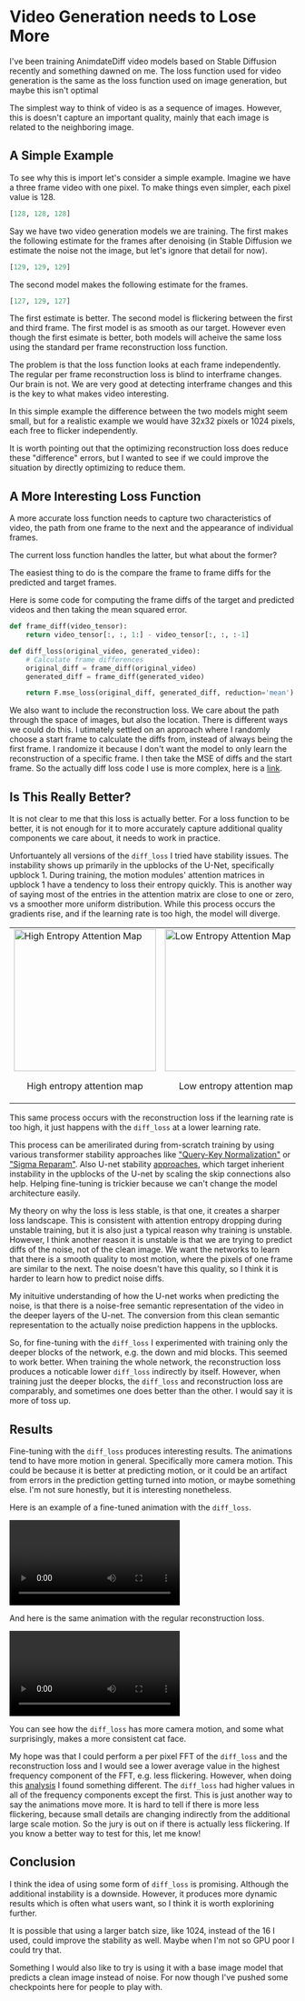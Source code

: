 # Video Generation needs to Lose More

I've been training AnimdateDiff video models based on Stable Diffusion recently and something dawned on me. The loss function used for video generation is the same as the loss function used on image generation, but maybe this isn't optimal

The simplest way to think of video is as a sequence of images. However, this is doesn't capture an important quality, mainly that each image is related to the neighboring image.

## A Simple Example

To see why this is import let's consider a simple example. Imagine we have a three frame video with one pixel. To make things even simpler, each pixel value is 128.

```python
[128, 128, 128]
```

Say we have two video generation models we are training. The first makes the following estimate for the frames after denoising (in Stable Diffusion we estimate the noise not the image, but let's ignore that detail for now).

```python
[129, 129, 129]
```

The second model makes the following estimate for the frames.

```python
[127, 129, 127]
```

The first estimate is better. The second model is flickering between the first and third frame. The first model is as smooth as our target. However even though the first esimate is better, both models will acheive the same loss using the standard per frame reconstruction loss function.

The problem is that the loss function looks at each frame independently. The regular per frame reconstruction loss is blind to interframe changes. Our brain is not. We are very good at detecting interframe changes and this is the key to what makes video interesting.

In this simple example the difference between the two models might seem small, but for a realistic example we would have 32x32 pixels or 1024 pixels, each free to flicker independently.

It is worth pointing out that the optimizing reconstruction loss does reduce these "difference" errors, but I wanted to see if we could improve the situation by directly optimizing to reduce them.

## A More Interesting Loss Function

A more accurate loss function needs to capture two characteristics of video, the path from one frame to the next and the appearance of individual frames.

The current loss function handles the latter, but what about the former?

The easiest thing to do is the compare the frame to frame diffs for the predicted and target frames.

Here is some code for computing the frame diffs of the target and predicted videos and then taking the mean squared error.

```python
def frame_diff(video_tensor):
    return video_tensor[:, :, 1:] - video_tensor[:, :, :-1]

def diff_loss(original_video, generated_video):
    # Calculate frame differences
    original_diff = frame_diff(original_video)
    generated_diff = frame_diff(generated_video)

    return F.mse_loss(original_diff, generated_diff, reduction='mean')
```

We also want to include the reconstruction loss. We care about the path through the space of images, but also the location. There is different ways we could do this. I utimately settled on an approach where I randomly choose a start frame to calculate the diffs from, instead of always being the first frame. I randomize it because I don't want the model to only learn the reconstruction of a specific frame. I then take the MSE of diffs and the start frame. So the actually diff loss code I use is more complex, here is a [link](https://gist.github.com/jfischoff/c7082d83963ae7bd745f6393e43a2d94).

## Is This Really Better?

It is not clear to me that this loss is actually better. For a loss function to be better, it is not enough for it to more accurately capture additional quality components we care about, it needs to work in practice.

Unfortuantely all versions of the `diff_loss` I tried have stability issues. The instability shows up primarily in the upblocks of the U-Net, specifically upblock 1. During training, the motion modules' attention matrices in upblock 1 have a tendency to loss their entropy quickly. This is another way of saying most of the entries in the attention matrix are close to one or zero, vs a smoother more uniform distribution. While this process occurs the gradients rise, and if the learning rate is too high, the model will diverge.

<table>
  <tr>
    <td>
      <img src="../images/diff_loss/high_entropy_attention_map.jpg" alt="High Entropy Attention Map" style="width: 250px;"/>
      <p align="center">High entropy attention map</p>
    </td>
    <td>
      <img src="../images/diff_loss/low_entropy_attention_map" alt="Low Entropy Attention Map" style="width: 250px;"/>
      <p align="center">Low entropy attention map</p>
    </td>
  </tr>
</table>

This same process occurs with the reconstruction loss if the learning rate is too high, it just happens with the `diff_loss` at a lower learning rate.

This process can be amerilirated during from-scratch training by using various transformer stability approaches like ["Query-Key Normalization"](https://arxiv.org/abs/2010.04245) or ["Sigma Reparam"](https://arxiv.org/abs/2303.06296). Also U-net stability [approaches](https://arxiv.org/abs/2310.13545), which target inherient instability in the upblocks of the U-net by scaling the skip connections also help. Helping fine-tuning is trickier because we can't change the model architecture easily.

My theory on why the loss is less stable, is that one, it creates a sharper loss landscape. This is consistent with attention entropy dropping during unstable training, but it is also just a typical reason why training is unstable. However, I think another reason it is unstable is that we are trying to predict diffs of the noise, not of the clean image. We want the networks to learn that there is a smooth quality to most motion, where the pixels of one frame are similar to the next. The noise doesn't have this quality, so I think it is harder to learn how to predict noise diffs.

My inituitive understanding of how the U-net works when predicting the noise, is that there is a noise-free semantic representation of the video in the deeper layers of the U-net. The conversion from this clean semantic representation to the actually noise prediction happens in the upblocks.

So, for fine-tuning with the `diff_loss` I experimented with training only the deeper blocks of the network, e.g. the down and mid blocks. This seemed to work better. When training the whole network, the reconstruction loss produces a noticable lower `diff_loss` indirectly by itself. However, when training just the deeper blocks, the `diff_loss` and reconstruction loss are comparably, and sometimes one does better than the other. I would say it is more of toss up.

## Results

Fine-tuning with the `diff_loss` produces interesting results. The animations tend to have more motion in general. Specifically more camera motion. This could be because it is better at predicting motion, or it could be an artifact from errors in the prediction getting turned into motion, or maybe something else. I'm not sure honestly, but it is interesting nonetheless.

Here is an example of a fine-tuned animation with the `diff_loss`.

![Diff loss example](../images/diff_loss/diff_loss_1.mp4)

And here is the same animation with the regular reconstruction loss.

![Reconstruction loss example](../images/diff_loss/recon_loss_1.mp4)

You can see how the `diff_loss` has more camera motion, and some what surprisingly, makes a more consistent cat face.

My hope was that I could perform a per pixel FFT of the `diff_loss` and the reconstruction loss and I would see a lower average value in the highest frequency component of the FFT, e.g. less flickering. However, when doing this [analysis](https://gist.github.com/jfischoff/35fc9220816029c53c3c37f9d07a702f) I found something different. The `diff_loss` had higher values in all of the frequency components except the first. This is just another way to say the animations move more. It is hard to tell if there is more less flickering, because small details are changing indirectly from the additional large scale motion. So the jury is out on if there is actually less flickering. If you know a better way to test for this, let me know!

## Conclusion

I think the idea of using some form of `diff_loss` is promising. Although the additional instability is a downside. However, it produces more dynamic results which is often what users want, so I think it is worth explorining further.

It is possible that using a larger batch size, like 1024, instead of the 16 I used, could improve the stability as well. Maybe when I'm not so GPU poor I could try that.

Something I would also like to try is using it with a base image model that predicts a clean image instead of noise. For now though I've pushed some checkpoints here for people to play with.
